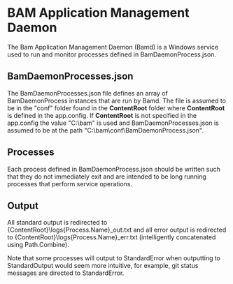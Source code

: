 ﻿# BAM Application Management Daemon

The Bam Application Management Daemon (Bamd) is a Windows service used to run and
monitor processes defined in BamDaemonProcess.json.  

## BamDaemonProcesses.json

The BamDaemonProcesses.json file defines an array of BamDaemonProcess instances
that are run by Bamd.  The file is assumed to be in the "conf" folder found in the 
**ContentRoot** folder where **ContentRoot** is defined in the app.config.  If
**ContentRoot** is not specified in the app.config the value "C:\bam" is used
and BamDaemonProcesses.json is assumed to be at the path "C:\bam\conf\BamDaemonProcess.json".

## Processes
Each process defined in BamDaemonProcess.json should be written such that they do not 
immediately exit and are intended to be long running processes that perform service operations.

## Output
All standard output is redirected to {ContentRoot}\logs\{Process.Name}_out.txt and 
all error output is redirected to {ContentRoot}\logs\{Process.Name}_err.txt (intelligently 
concatenated using Path.Combine).

Note that some processes will output to StandardError when outputting to StandardOutput
would seem more intuitive, for example, git status messages are directed to StandardError.

